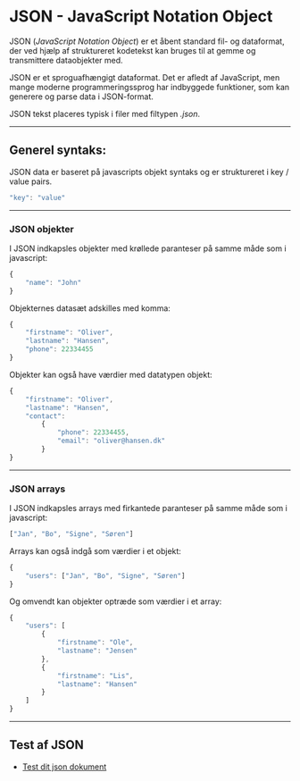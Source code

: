 # JSON - JavaScript Notation Object

JSON (*JavaScript Notation Object*) er et åbent standard fil- og dataformat, der ved hjælp af struktureret kodetekst kan bruges til at gemme og transmittere dataobjekter med. 

JSON er et sproguafhængigt dataformat. Det er afledt af JavaScript, men mange moderne programmeringssprog har indbyggede funktioner, som kan generere og parse data i JSON-format. 

JSON tekst placeres typisk i filer med filtypen *.json*.
___
## Generel syntaks:

JSON data er baseret på javascripts objekt syntaks og er struktureret i key / value pairs.

```js
"key": "value"
```
___
### JSON objekter
I JSON indkapsles objekter med krøllede paranteser på samme måde som i javascript:
```js
{
    "name": "John"
}
```
Objekternes datasæt adskilles med komma:
```js
{
    "firstname": "Oliver",
    "lastname": "Hansen",
    "phone": 22334455
}
```
Objekter kan også have værdier med datatypen objekt:
```js
{
    "firstname": "Oliver",
    "lastname": "Hansen",
    "contact": 
        {
            "phone": 22334455,
            "email": "oliver@hansen.dk"
        }
}
```
___
### JSON arrays
I JSON indkapsles arrays med firkantede  paranteser på samme måde som i javascript:
```js
["Jan", "Bo", "Signe", "Søren"]
```
Arrays kan også indgå som værdier i et objekt:
```js
{
    "users": ["Jan", "Bo", "Signe", "Søren"]
}
```
Og omvendt kan objekter optræde som værdier i et array:
```js
{
    "users": [
        {
            "firstname": "Ole",
            "lastname": "Jensen"  
        },
        {
            "firstname": "Lis",
            "lastname": "Hansen"  
        }
    ]
}
```
___
## Test af JSON
- [Test dit json dokument](https://jsonformatter.curiousconcept.com/)
